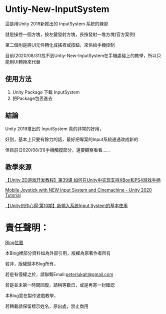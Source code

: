 # Untiy-New-InputSystem

這是用Unity 2019新推出的 InputSystem 系統的練習

就是操控一個方塊，按左鍵發射方塊，長按發射一堆方塊(官方案例)

第二個則是將UI元件轉化成搖桿或按鈕，來供給手機控制

目前(2020/08/31)找不到Untiy-New-InputSystem在手機處碰上的教學，所以只能用UI轉換來代替

## 使用方法

1. Unity Package 下載 InputSystem
2. 把Package包丟進去


## 結論

Unity 2019推出的 InputSystem 真的非常的好用，

好到，基本上只要有餘力的話，最好把專案的Input系統通通改成新的

但目前(2020/08/31)手機觸摸部分，還要觀察看看......

## 教學來源

[ 【Unity 2D游戏开发教程】第39课 如何在Unity中实现支持XBox和PS4游戏手柄  ](https://www.bilibili.com/video/BV1vC4y1a7an?from=search&seid=8013781981626333257)

[Mobile Joystick with NEW Input System and Cinemachine - Unity 2020 Tutorial](https://www.youtube.com/watch?v=YV5KOZHsIz4&list=PLKUARkaoYQT2nKuWy0mKwYURe2roBGJdr&index=7&t=0s)

[【Unity创作心得·第10期】新输入系统Input System的基本使用](https://www.bilibili.com/video/BV1xT4y1L7Cj?from=search&seid=8013781981626333257)

# 責任聲明：

[Blog位置](https://www.notion.so/Blog-f5fca1cafe1f4379aebeeb6260dd3dc6)

本Blog裡部分資料如為外部引用，版權為原著作者所有

若非，版權歸本Blog所有，

若是有侵權之於，請聯繫Emall:peterlukgit@gmail.com

若是並未第一時間回復，請稍等數日，或是再寄一封確認

本Blog意在製作遊戲教學，

若轉載請保留標示姓名，原出處，禁止商用

